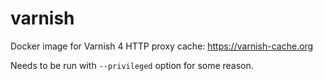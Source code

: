 # varnish

Docker image for Varnish 4 HTTP proxy cache: https://varnish-cache.org

Needs to be run with `--privileged` option for some reason.